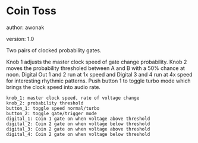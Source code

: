 # Coin Toss

author: awonak

version: 1.0

Two pairs of clocked probability gates.

Knob 1 adjusts the master clock speed of gate change probability. Knob 2 moves
the probability thresholed between A and B with a 50% chance at noon. Digital
Out 1 and 2 run at 1x speed and Digital 3 and 4 run at 4x speed for
interesting rhythmic patterns. Push button 1 to toggle turbo mode which brings
the clock speed into audio rate.

    knob_1: master clock speed, rate of voltage change
    knob_2: probability threshold
    button_1: toggle speed normal/turbo
    button_2: toggle gate/trigger mode
    digital_1: Coin 1 gate on when voltage above threshold
    digital_2: Coin 2 gate on when voltage below threshold
    digital_3: Coin 2 gate on when voltage above threshold
    digital_4: Coin 2 gate on when voltage below threshold
